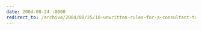 ```yaml
---
date: 2004-08-24 -0800
redirect_to: /archive/2004/08/25/10-unwritten-rules-for-a-consultant-to-live-by.aspx/
---
```

